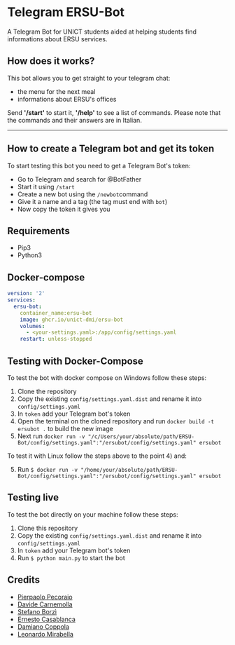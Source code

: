 # Telegram ERSU-Bot
A Telegram Bot for UNICT students aided at helping students find informations about ERSU services.

## How does it works?
This bot allows you to get straight to your telegram chat:
- the menu for the next meal
- informations about ERSU's offices

Send **'/start'** to start it, **'/help'** to see a list of commands.
Please note that the commands and their answers are in Italian.

---

## How to create a Telegram bot and get its token
To start testing this bot you need to get a Telegram Bot's token:
- Go to Telegram and search for @BotFather
- Start it using `/start`
- Create a new bot using the `/newbot`command
- Give it a name and a tag (the tag must end with `bot`)
- Now copy the token it gives you

## Requirements
- Pip3
- Python3

## Docker-compose
```yaml
version: '2'
services:
  ersu-bot:
    container_name:ersu-bot
    image: ghcr.io/unict-dmi/ersu-bot
    volumes:
      - <your-settings.yaml>:/app/config/settings.yaml
    restart: unless-stopped
```

## Testing with Docker-Compose
To test the bot with docker compose on Windows follow these steps:
1) Clone the repository
2) Copy the existing `config/settings.yaml.dist` and rename it into `config/settings.yaml`
3) In `token` add your Telegram bot's token
4) Open the terminal on the cloned repository and run ```docker build -t ersubot .``` to build the new image
5) Next run ```docker run -v "/c/Users/your/absolute/path/ERSU-Bot/config/settings.yaml":"/ersubot/config/settings.yaml" ersubot```

To test it with Linux follow the steps above to the point 4) and:

5) Run ```$ docker run -v "/home/your/absolute/path/ERSU-Bot/config/settings.yaml":"/ersubot/config/settings.yaml" ersubot```


## Testing live
To test the bot directly on your machine follow these steps:
1) Clone this repository
2) Copy the existing `config/settings.yaml.dist` and rename it into `config/settings.yaml`
3) In `token` add your Telegram bot's token
4) Run `$ python main.py` to start the bot

## Credits
- [Pierpaolo Pecoraio](https://github.com/Pierpaolo791)
- [Davide Carnemolla](https://github.com/daxcpp)
- [Stefano Borzì](https://github.com/Helias)
- [Ernesto Casablanca](https://github.com/TendTo)
- [Damiano Coppola](https://github.com/DefEnge)
- [Leonardo Mirabella](https://github.com/infra-blue)
